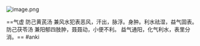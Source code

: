 ![image.png](https://picgo18719498306.oss-cn-guangzhou.aliyuncs.com/20250310183510361.png)

==气虚
防己黄芪汤 
兼风水犯表恶风，汗出，脉浮。身肿。利水祛湿，益气固表。
防己茯苓汤
兼阳郁四肢肿，聂聂动，小便不利。
益气通阳，化气利水，表里分消。== 
#anki